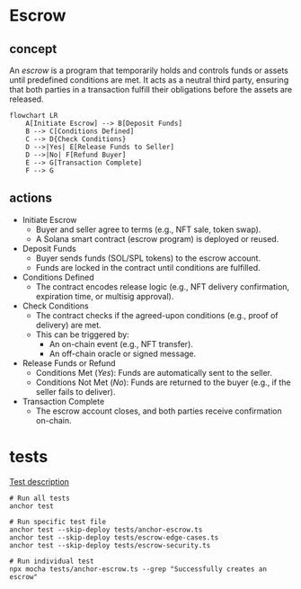 # Escrow

## concept

An _escrow_ is a program that temporarily holds and controls funds or assets until predefined conditions are met. It acts as a neutral third party, ensuring that both parties in a transaction fulfill their obligations before the assets are released.

```mermaid
flowchart LR
    A[Initiate Escrow] --> B[Deposit Funds]
    B --> C[Conditions Defined]
    C --> D{Check Conditions}
    D -->|Yes| E[Release Funds to Seller]
    D -->|No| F[Refund Buyer]
    E --> G[Transaction Complete]
    F --> G
```

## actions

- Initiate Escrow
  - Buyer and seller agree to terms (e.g., NFT sale, token swap).
  - A Solana smart contract (escrow program) is deployed or reused.
- Deposit Funds
  - Buyer sends funds (SOL/SPL tokens) to the escrow account.
  - Funds are locked in the contract until conditions are fulfilled.
- Conditions Defined
  - The contract encodes release logic (e.g., NFT delivery confirmation, expiration time, or multisig approval).
- Check Conditions
  - The contract checks if the agreed-upon conditions (e.g., proof of delivery) are met.
  - This can be triggered by:
    - An on-chain event (e.g., NFT transfer).
    - An off-chain oracle or signed message.
- Release Funds or Refund
  - Conditions Met (_Yes_): Funds are automatically sent to the seller.
  - Conditions Not Met (_No_): Funds are returned to the buyer (e.g., if the seller fails to deliver).
- Transaction Complete
  - The escrow account closes, and both parties receive confirmation on-chain.

# tests

[Test description](./anchor/tests/README.md)

```script
# Run all tests
anchor test

# Run specific test file
anchor test --skip-deploy tests/anchor-escrow.ts
anchor test --skip-deploy tests/escrow-edge-cases.ts
anchor test --skip-deploy tests/escrow-security.ts

# Run individual test
npx mocha tests/anchor-escrow.ts --grep "Successfully creates an escrow"
```
